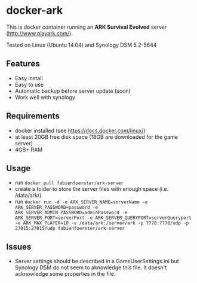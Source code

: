 # docker-ark 
This is docker container running an **ARK Survival Evolved** server (http://www.playark.com/).

Tested on Linux (Ubuntu 14.04)  and Synology DSM 5.2-5644
## Features

- Easy install
- Easy to use
- Automatic backup before server update (soon)
- Work well with synology

## Requirements
- docker installed (see https://docs.docker.com/linux/)
- at least 20GB free disk space (18GB are downloaded for the game server)
- 4GB+ RAM

## Usage
- run ``docker pull fabienfoerster/ark-server``
- create a folder to store the server files with enough space (i.e. /data/ark/)
- run ``docker run -d -e ARK_SERVER_NAME=serverName -e ARK_SERVER_PASSWORD=password -e ARK_SERVER_ADMIN_PASSWORD=adminPassword -e ARK_SERVER_PORT=serverPort -e ARK_SERVER_QUERYPORT=serverQueryport -e ARK_MAX_PLAYER=10 -v /data/ark:/server/ark -p 7778:7778/udp -p 27015:27015/udp fabienfoerster/ark-server``

## Issues

- Server settings should be described in a GameUserSettings.ini but Synology DSM do not seem to aknowledge this file. It doesn't acknowledge some properties in the file.

